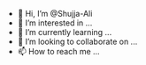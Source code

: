 - 👋 Hi, I’m @Shujja-Ali
- 👀 I’m interested in ...
- 🌱 I’m currently learning ...
- 💞️ I’m looking to collaborate on ...
- 📫 How to reach me ...
